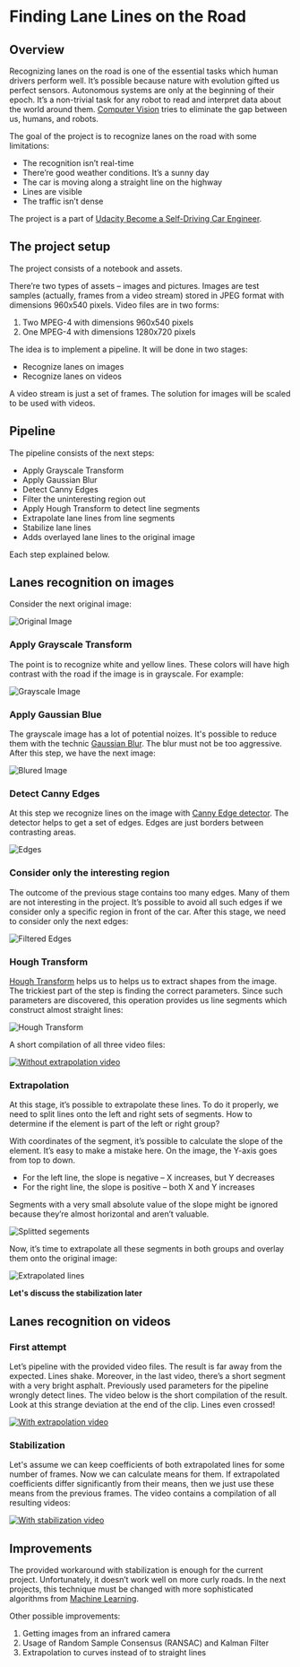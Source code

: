 # **Finding Lane Lines on the Road** 

## Overview

Recognizing lanes on the road is one of the essential tasks which human drivers perform well. It’s possible because nature with evolution gifted us perfect sensors. Autonomous systems are only at the beginning of their epoch. It’s a non-trivial task for any robot to read and interpret data about the world around them. [Computer Vision](https://en.wikipedia.org/wiki/Computer_vision) tries to eliminate the gap between us, humans, and robots.

The goal of the project is to recognize lanes on the road with some limitations:
-	The recognition isn’t real-time
-	There’re good weather conditions. It’s a sunny day
-	The car is moving along a straight line on the highway
-	Lines are visible
-	The traffic isn’t dense

The project is a part of [Udacity Become a Self-Driving Car Engineer](https://www.udacity.com/course/self-driving-car-engineer-nanodegree--nd013).

## The project setup

The project consists of a notebook and assets.

There’re two types of assets – images and pictures. Images are test samples (actually, frames from a video stream) stored in JPEG format with dimensions 960x540 pixels. Video files are in two forms:
1.	Two MPEG-4 with dimensions 960x540 pixels
2.	One MPEG-4 with dimensions 1280x720 pixels

The idea is to implement a pipeline. It will be done in two stages:
- Recognize lanes on images
- Recognize lanes on videos

A video stream is just a set of frames. The solution for images will be scaled to be used with videos.


## Pipeline

The pipeline consists of the next steps:

- Apply Grayscale Transform
- Apply Gaussian Blur
- Detect Canny Edges
- Filter the uninteresting region out
- Apply Hough Transform to detect line segments
- Extrapolate lane lines from line segments
- Stabilize lane lines
- Adds overlayed lane lines to the original image

Each step explained below.

## Lanes recognition on images

Consider the next original image:

![Original Image](./test_images/solidWhiteCurve.jpg)


### Apply Grayscale Transform

The point is to recognize white and yellow lines. These colors will have high contrast with the road if the image is in grayscale. For example:

![Grayscale Image](./test_images/../examples/../test_images_output/gray_solidWhiteCurve.jpg)

### Apply Gaussian Blue

The grayscale image has a lot of potential noizes. It's possible to reduce them with the technic [Gaussian Blur](https://en.wikipedia.org/wiki/Gaussian_blur). The blur must not be too aggressive. After this step, we have the next image:

![Blured Image](./test_images/../examples/../test_images_output/blur_solidWhiteCurve.jpg)

### Detect Canny Edges

At this step we recognize lines on the image with [Canny Edge detector](https://en.wikipedia.org/wiki/Canny_edge_detector). The detector helps to get a set of edges. Edges are just borders between contrasting areas.

![Edges](./test_images/../examples/../test_images_output/edges_solidWhiteCurve.jpg)

### Consider only the interesting region

The outcome of the previous stage contains too many edges. Many of them are not interesting in the project. It’s possible to avoid all such edges if we consider only a specific region in front of the car. After this stage, we need to consider only the next edges:

![Filtered Edges](./test_images/../examples/../test_images_output/masked_solidWhiteCurve.jpg)

### Hough Transform

[Hough Transform](https://en.wikipedia.org/wiki/Hough_transform) helps us to helps us to extract shapes from the image. The trickiest part of the step is finding the correct parameters. Since such parameters are discovered, this operation provides us line segments which construct almost straight lines:

![Hough Transform](./test_images/../examples/../test_images_output/no_extrapolation_solidWhiteCurve.jpg)

A short compilation of all three video files:

[![Without extrapolation video](http://img.youtube.com/vi/wC_tNS-X7IQ/0.jpg)](http://www.youtube.com/watch?v=wC_tNS-X7IQ)

### Extrapolation

At this stage, it’s possible to extrapolate these lines. To do it properly, we need to split lines onto the left and right sets of segments. How to determine if the element is part of the left or right group?

With coordinates of the segment, it’s possible to calculate the slope of the element. It’s easy to make a mistake here. On the image, the Y-axis goes from top to down.

- For the left line, the slope is negative – X increases, but Y decreases
- For the right line, the slope is positive – both X and Y increases

Segments with a very small absolute value of the slope might be ignored because they’re almost horizontal and aren’t valuable.

![Splitted segements](./test_images/../examples/../test_images_output/separated_solidWhiteCurve.jpg)

Now, it’s time to extrapolate all these segments in both groups and overlay them onto the original image:

![Extrapolated lines](./test_images/../examples/../test_images_output/solidWhiteCurve.jpg)

**Let's discuss the stabilization later**

## Lanes recognition on videos

### First attempt

Let’s pipeline with the provided video files. The result is far away from the expected. Lines shake. Moreover, in the last video, there’s a short segment with a very bright asphalt. Previously used parameters for the pipeline wrongly detect lines. The video below is the short compilation of the result. Look at this strange deviation at the end of the clip. Lines even crossed!

[![With extrapolation video](http://img.youtube.com/vi/877t8oGE7yw/0.jpg)](http://www.youtube.com/watch?v=877t8oGE7yw)

### Stabilization

Let's assume we can keep coefficients of both extrapolated lines for some number of frames. Now we can calculate means for them. If extrapolated coefficients differ significantly from their means, then we just use these means from the previous frames. The video contains a compilation of all resulting videos:

[![With stabilization video](http://img.youtube.com/vi/NvHcAr8emE0/0.jpg)](http://www.youtube.com/watch?v=NvHcAr8emE0)

## Improvements

The provided workaround with stabilization is enough for the current project. Unfortunately, it doesn’t work well on more curly roads. In the next projects, this technique must be changed with more sophisticated algorithms from [Machine Learning](https://en.wikipedia.org/wiki/Machine_learning).

Other possible improvements:
1. Getting images from an infrared camera
1. Usage of Random Sample Consensus (RANSAC) and Kalman Filter
1. Extrapolation to curves instead of to straight lines